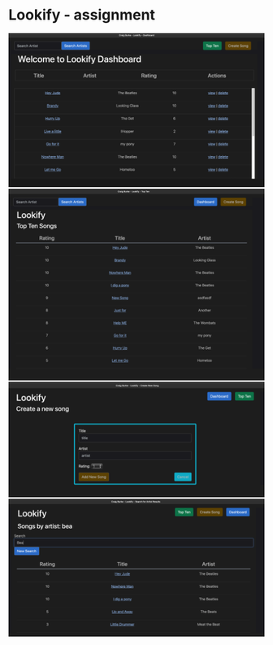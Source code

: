 # Lookify - assignment

![screenShot1](./src/main/resources/static//images/myScreenShot1.png)
![screenShot2](./src/main/resources/static//images/myScreenShot2.png)
![screenShot3](./src/main/resources/static//images/myScreenShot3.png)
![screenShot4](./src/main/resources/static//images/myScreenShot4.png)
